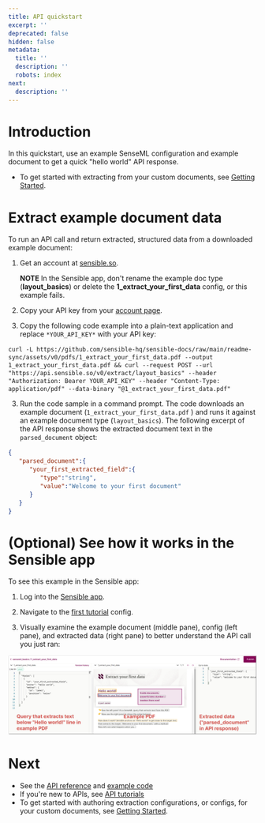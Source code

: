 ```yaml
---
title: API quickstart
excerpt: ''
deprecated: false
hidden: false
metadata:
  title: ''
  description: ''
  robots: index
next:
  description: ''
---
```

# Introduction

In this quickstart, use an example SenseML configuration and example document to get a quick "hello world" API response. 

* To get started with extracting from your custom documents, see [Getting Started](doc:getting-started-ai).

# Extract example document data

To run an API call and return extracted, structured data from a downloaded example document: 

1. Get an account at [sensible.so](https://app.sensible.so/register).

   **NOTE** In the Sensible app, don't rename the example doc type (**layout\_basics**) or delete the **1\_extract\_your\_first\_data** config, or this example fails. 

2. Copy your API key from your [account page](https://app.sensible.so/account/).

3. Copy the following code example into a plain-text application and replace `*YOUR_API_KEY*` with your API key:

```shell
curl -L https://github.com/sensible-hq/sensible-docs/raw/main/readme-sync/assets/v0/pdfs/1_extract_your_first_data.pdf --output 1_extract_your_first_data.pdf && curl --request POST --url "https://api.sensible.so/v0/extract/layout_basics" --header "Authorization: Bearer YOUR_API_KEY" --header "Content-Type: application/pdf" --data-binary "@1_extract_your_first_data.pdf"

```

3. Run the code sample in a command prompt. The code downloads an example document (`1_extract_your_first_data.pdf` ) and runs it against an example document type (`layout_basics`). The following excerpt of the API response shows the extracted document text in the `parsed_document` object: 

```json
{
   "parsed_document":{
      "your_first_extracted_field":{
         "type":"string",
         "value":"Welcome to your first document"
      }
   }
}
```

# (Optional) See how it works in the Sensible app

To see this example in the Sensible app:

1. Log into the [Sensible app](https://app.sensible.so/signin/).

2. Navigate to the [first tutorial](https://app.sensible.so/editor/?d=layout_basics\&c=1_extract_your_first_data\&g=1_extract_your_first_data) config.

3. Visually examine the example document (middle pane), config (left pane), and extracted data (right pane) to better understand the API call you just ran:

![q](https://raw.githubusercontent.com/sensible-hq/sensible-docs/main/readme-sync/assets/v0/images/final/quick_1.png) 

# Next

* See the [API reference](https://docs.sensible.so/reference/choosing-an-endpoint) and [example code](https://github.com/sensible-hq/sensible-code-examples)
* If you're new to APIs, see [API tutorials](doc:api-tutorial)
* To get started with authoring extraction configurations, or configs, for your custom documents, see [Getting Started](doc:getting-started-ai).

